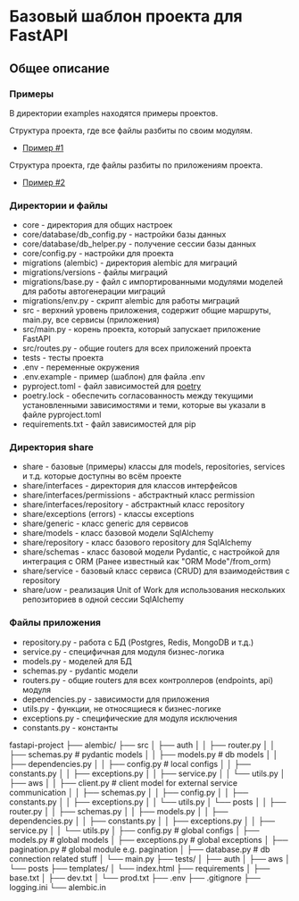 # Базовый шаблон проекта для FastAPI

## Общее описание

### Примеры
В директории examples находятся примеры проектов.

Структура проекта, где все файлы разбиты по своим модулям. 
- [Пример #1](./examples/app_support)

Структура проекта, где файлы разбиты по приложениям проекта. 
- [Пример #2](./examples/app_support_2)

### Директории и файлы

- core - директория для общих настроек
- core/database/db_config.py - настройки базы данных
- core/database/db_helper.py - получение сессии базы данных
- core/config.py - настройки для проекта
- migrations (alembic) - директория alembic для миграций
- migrations/versions - файлы миграций
- migrations/base.py - файл с импортированными модулями моделей для работы автогенерации миграций
- migrations/env.py - скрипт alembic для работы миграций
- src - верхний уровень приложения, содержит общие маршруты, main.py, все сервисы (приложения)
- src/main.py - корень проекта, который запускает приложение FastAPI
- src/routes.py - общие routers для всех приложений проекта
- tests - тесты проекта
- .env - переменные окружения
- .env.example - пример (шаблон) для файла .env
- pyproject.toml - файл зависимостей для [poetry](https://python-poetry.org/docs/)
- poetry.lock - обеспечить согласованность между текущими установленными зависимостями и 
теми, которые вы указали в файле pyproject.toml
- requirements.txt - файл зависимостей для pip

### Директория share
- share - базовые (примеры) классы для models, repositories, services и т.д. которые доступны
во всём проекте
- share/interfaces - директория для классов интерфейсов
- share/interfaces/permissions - абстрактный класс permission
- share/interfaces/repository - абстрактный класс repository
- share/exceptions (errors) - классы exceptions
- share/generic - класс generic для сервисов
- share/models - класс базовой модели SqlAlchemy
- share/repository - класс базового repository для SqlAlchemy
- share/schemas - класс базовой модели Pydantic, с настройкой для интеграция с ORM (Ранее известный 
как "ORM Mode"/from_orm)
- share/service - базовый класс сервиса (CRUD) для взаимодействия с repository
- share/uow - реализация Unit of Work для использования нескольких репозиториев в одной сессии SqlAlchemy


### Файлы приложения

- repository.py - работа с БД (Postgres, Redis, MongoDB и т.д.)
- service.py - специфичная для модуля бизнес-логика
- models.py - моделей для БД
- schemas.py - pydantic модели
- routers.py - общие routers для всех контроллеров (endpoints, api) модуля
- dependencies.py - зависимости для приложения
- utils.py - функции, не относящиеся к бизнес-логике
- exceptions.py - специфические для модуля исключения
- constants.py - константы

fastapi-project
├── alembic/
├── src
│ ├── auth
│ │ ├── router.py
│ │ ├── schemas.py # pydantic models
│ │ ├── models.py # db models
│ │ ├── dependencies.py
│ │ ├── config.py # local configs
│ │ ├── constants.py
│ │ ├── exceptions.py
│ │ ├── service.py
│ │ └── utils.py
│ ├── aws
│ │ ├── client.py # client model for external service communication
│ │ ├── schemas.py
│ │ ├── config.py
│ │ ├── constants.py
│ │ ├── exceptions.py
│ │ └── utils.py
│ └── posts
│ │ ├── router.py
│ │ ├── schemas.py
│ │ ├── models.py
│ │ ├── dependencies.py
│ │ ├── constants.py
│ │ ├── exceptions.py
│ │ ├── service.py
│ │ └── utils.py
│ ├── config.py # global configs
│ ├── models.py # global models
│ ├── exceptions.py # global exceptions
│ ├── pagination.py # global module e.g. pagination
│ ├── database.py # db connection related stuff
│ └── main.py
├── tests/
│ ├── auth
│ ├── aws
│ └── posts
├── templates/
│ └── index.html
├── requirements
│ ├── base.txt
│ ├── dev.txt
│ └── prod.txt
├── .env
├── .gitignore
├── logging.ini
└── alembic.in
